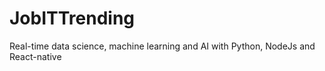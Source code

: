 # JobITTrending
Real-time data science, machine learning and AI with Python, NodeJs and React-native
